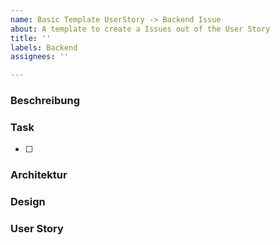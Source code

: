 ```yaml
---
name: Basic Template UserStory -> Backend Issue
about: A template to create a Issues out of the User Story
title: ''
labels: Backend
assignees: ''

---
```


### Beschreibung

### Task
- [ ] 


### Architektur 


### Design


### User Story
